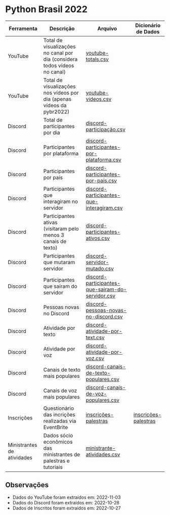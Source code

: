 # Python Brasil 2022

| Ferramenta | Descrição                                                                 | Arquivo                                                                               | Dicionário de Dados
| ---------- | ------------------------------------------------------------------------- | -------------------------------------------------------------------------------------- | ---------- |
| YouTube    | Total de visualizações no canal por dia (considera todos vídeos no canal) |[youtube-totals.csv](youtube-totals.csv) |  |
| YouTube    | Total de visualizações nos vídeos por dia (apenas vídeos da pybr2022)     | [youtube-videos.csv](youtube-videos.csv)|  |
| Discord    | Total de participantes por dia                                            | [discord-participação.csv](discord-participação.csv)                                   |  |
| Discord    | Participantes por plataforma                                              | [discord-participantes-por-plataforma.csv](discord-participantes-por-plataforma.csv)   |  |
| Discord    | Participantes por país                                                    | [discord-participantes-por-país.csv](discord-participantes-por-país.csv)               |  |
| Discord    | Participantes que interagiram no servidor                                 | [discord-participantes-que-interagiram.csv](discord-participantes-que-interagiram.csv) |  |
| Discord    | Participantes ativas (visitaram pelo menos 3 canais de texto)             | [discord-participantes-ativos.csv](discord-participantes-ativos.csv)                   |  |
| Discord    | Participantes que mutaram servidor                                        | [discord-servidor-mutado.csv](discord-servidor-mutado.csv)                             |  |
| Discord    | Participantes que saíram do servidor                                      | [discord-participantes-que-sairam-do-servidor.csv](discord-participantes-que-sairam-do-servidor.csv) |  |
| Discord    | Pessoas novas no Discord                                                  | [discord-pessoas-novas-no-discord.csv](discord-pessoas-novas-no-discord.csv)           |  |
| Discord    | Atividade por texto                                                       | [discord-atividade-por-text.csv](discord-atividade-por-text.csv)                       |  |
| Discord    | Atividade por voz                                                         | [discord-atividade-por-voz.csv](discord-atividade-por-voz.csv)                         |  |
| Discord    | Canais de texto mais populares                                            | [discord-canais-de-texto-populares.csv](discord-canais-de-texto-populares.csv)         |  |
| Discord    | Canais de voz mais populares                                              | [discord-canais-de-voz-populares.csv](discord-canais-de-voz-populares.csv)             |  |
| Inscrições    | Questionário das incrições realizadas via EventBrite                                              | [inscrições-palestras](inscricoes-palestras.csv)             | [inscrições-palestras](./dicionarios-de-dados/inscricoes-palestras.md)  |
| Ministrantes de atividades    | Dados sócio econômicos das ministrantes de palestras e tutoriais                                              |    [ministrante-atividades.csv](ministrante-atividades.csv) |   |



## Observações

- Dados do YouTube foram extraídos em: 2022-11-03
- Dados do Discord foram extraídos em: 2022-10-28
- Dados de Inscritos foram extraídos em: 2022-10-27
